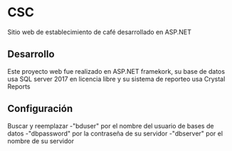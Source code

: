 # CSC
Sitio web de establecimiento de café desarrollado en ASP.NET

## Desarrollo
Este proyecto web fue realizado en ASP.NET framekork, su base de datos usa SQL server 2017 en licencia libre y su sistema de reporteo usa Crystal Reports

## Configuración
Buscar y reemplazar 
	-"bduser" por el nombre del usuario de bases de datos
	-"dbpassword" por la contraseña de su servidor
	-"dbserver" por el nombre de su servidor
